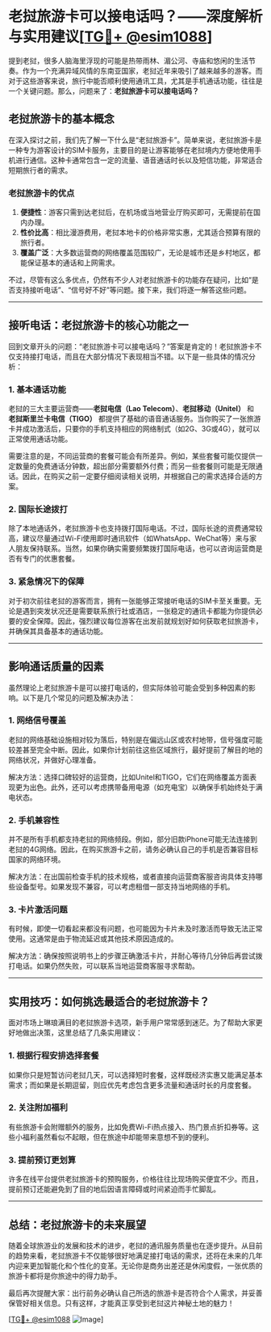 # 老挝旅游卡可以接电话吗？——深度解析与实用建议[[TG💪+ @esim1088](https://t.me/s/esim1088)]

提到老挝，很多人脑海里浮现的可能是热带雨林、湄公河、寺庙和悠闲的生活节奏。作为一个充满异域风情的东南亚国家，老挝近年来吸引了越来越多的游客。而对于这些游客来说，旅行中能否顺利使用通讯工具，尤其是手机通话功能，往往是一个关键问题。那么，问题来了：**老挝旅游卡可以接电话吗？**

## 老挝旅游卡的基本概念

在深入探讨之前，我们先了解一下什么是“老挝旅游卡”。简单来说，老挝旅游卡是一种专为游客设计的SIM卡服务，主要目的是让游客能够在老挝境内方便地使用手机进行通信。这种卡通常包含一定的流量、语音通话时长以及短信功能，非常适合短期旅行者的需求。

### 老挝旅游卡的优点

1. **便捷性**：游客只需到达老挝后，在机场或当地营业厅购买即可，无需提前在国内办理。
2. **性价比高**：相比漫游费用，老挝本地卡的价格非常实惠，尤其适合预算有限的旅行者。
3. **覆盖广泛**：大多数运营商的网络覆盖范围较广，无论是城市还是乡村地区，都能保证基本的通话和上网需求。

不过，尽管有这么多优点，仍然有不少人对老挝旅游卡的功能存在疑问，比如“是否支持接听电话”、“信号好不好”等问题。接下来，我们将逐一解答这些问题。

---

## 接听电话：老挝旅游卡的核心功能之一

回到文章开头的问题：“老挝旅游卡可以接电话吗？”答案是肯定的！老挝旅游卡不仅支持接打电话，而且在大部分情况下表现相当不错。以下是一些具体的情况分析：

### 1. 基本通话功能

老挝的三大主要运营商——**老挝电信（Lao Telecom）**、**老挝移动（Unitel）** 和 **老挝斯里兰卡电信（TIGO）** 都提供了基础的语音通话服务。当你购买了一张旅游卡并成功激活后，只要你的手机支持相应的网络制式（如2G、3G或4G），就可以正常使用通话功能。

需要注意的是，不同运营商的套餐可能会有所差异。例如，某些套餐可能仅提供一定数量的免费通话分钟数，超出部分需要额外付费；而另一些套餐则可能是无限通话。因此，在购买之前一定要仔细阅读相关说明，并根据自己的需求选择合适的方案。

### 2. 国际长途拨打

除了本地通话外，老挝旅游卡也支持拨打国际电话。不过，国际长途的资费通常较高，建议尽量通过Wi-Fi使用即时通讯软件（如WhatsApp、WeChat等）来与家人朋友保持联系。当然，如果你确实需要频繁拨打国际电话，也可以咨询运营商是否有专门的优惠套餐。

### 3. 紧急情况下的保障

对于初次前往老挝的游客而言，拥有一张能够正常接听电话的SIM卡至关重要。无论是遇到突发状况还是需要联系旅行社或酒店，一张稳定的通讯卡都能为你提供必要的安全保障。因此，强烈建议每位游客在出发前就规划好如何获取老挝旅游卡，并确保其具备基本的通话功能。

---

## 影响通话质量的因素

虽然理论上老挝旅游卡是可以接打电话的，但实际体验可能会受到多种因素的影响。以下是几个常见的问题及解决办法：

### 1. 网络信号覆盖

老挝的网络基础设施相对较为落后，特别是在偏远山区或农村地带，信号强度可能较差甚至完全中断。因此，如果你计划前往这些区域旅行，最好提前了解目的地的网络状况，并做好心理准备。

解决方法：选择口碑较好的运营商，比如Unitel和TIGO，它们在网络覆盖方面表现更为出色。此外，还可以考虑携带备用电源（如充电宝）以确保手机始终处于满电状态。

### 2. 手机兼容性

并不是所有手机都支持老挝的网络频段。例如，部分旧款iPhone可能无法连接到老挝的4G网络。因此，在购买旅游卡之前，请务必确认自己的手机是否兼容目标国家的网络环境。

解决方法：在出国前检查手机的技术规格，或者直接向运营商客服咨询具体支持哪些设备型号。如果发现不兼容，可以考虑租借一部支持当地网络的手机。

### 3. 卡片激活问题

有时候，即使一切看起来都没有问题，也可能因为卡片未及时激活而导致无法正常使用。这通常是由于物流延迟或其他技术原因造成的。

解决方法：确保按照说明书上的步骤正确激活卡片，并耐心等待几分钟后再尝试拨打电话。如果仍然失败，可以联系当地运营商客服寻求帮助。

---

## 实用技巧：如何挑选最适合的老挝旅游卡？

面对市场上琳琅满目的老挝旅游卡选项，新手用户常常感到迷茫。为了帮助大家更好地做出决策，这里总结了几条实用建议：

### 1. 根据行程安排选择套餐

如果你只是短暂访问老挝几天，可以选择短时套餐，这样既经济实惠又能满足基本需求；而如果是长期逗留，则应优先考虑包含更多流量和通话时长的月度套餐。

### 2. 关注附加福利

有些旅游卡会附赠额外的服务，比如免费Wi-Fi热点接入、热门景点折扣券等。这些小福利虽然看似不起眼，但在旅途中却能带来意想不到的便利。

### 3. 提前预订更划算

许多在线平台提供老挝旅游卡的预购服务，价格往往比现场购买便宜不少。而且，提前预订还能避免到了目的地后因语言障碍或时间紧迫而手忙脚乱。

---

## 总结：老挝旅游卡的未来展望

随着全球旅游业的发展和技术的进步，老挝的通讯服务质量也在逐步提升。从目前的趋势来看，老挝旅游卡不仅能够很好地满足接打电话的需求，还将在未来的几年内迎来更加智能化和个性化的变革。无论你是商务出差还是休闲度假，一张优质的旅游卡都将是你旅途中的得力助手。

最后再次提醒大家：出行前务必确认自己所选的旅游卡是否符合个人需求，并妥善保管好相关信息。只有这样，才能真正享受到老挝这片神秘土地的魅力！

[[TG💪+ @esim1088](https://t.me/s/esim1088) ![Image](https://i.postimg.cc/4NQfJmqS/Snipaste-2025-05-13-00-14-12.png)]